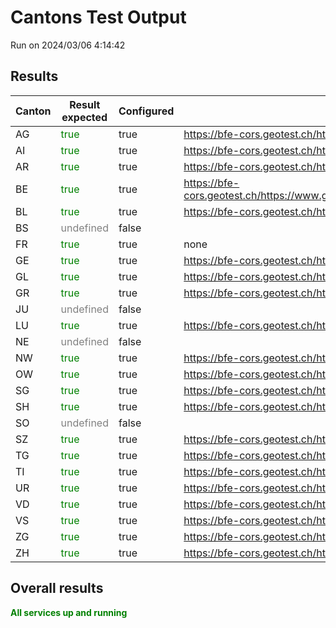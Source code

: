 # Cantons Test Output
Run on 2024/03/06 4:14:42
## Results

|Canton|Result expected|Configured|WMS|GetCapabilities|GetFeature|
|----------------|-------------------------------|-----------------------------|-----------------------------|-----------------------------|-----------------------------|
|AG|<span style='color:green;'>true</span>|true|https://bfe-cors.geotest.ch/https://www.ag.ch/geoportal/services/afu_erdwaerme/MapServer/WMSServer|true|true|
|AI|<span style='color:green;'>true</span>|true|https://bfe-cors.geotest.ch/https://www.geoportal.ch/services/wms/ktai|true|true|
|AR|<span style='color:green;'>true</span>|true|https://bfe-cors.geotest.ch/https://www.geoportal.ch/services/wms/ktar|true|true|
|BE|<span style='color:green;'>true</span>|true|https://bfe-cors.geotest.ch/https://www.geoservice.apps.be.ch/geoservice2/services/a42geo/a42geo_versorgungwms_d_fk/MapServer/WmsServer|true|true|
|BL|<span style='color:green;'>true</span>|true|https://bfe-cors.geotest.ch/https://geowms.bl.ch/|true|true|
|BS|<span style='color:grey;'>undefined</span>|false||||
|FR|<span style='color:green;'>true</span>|true|none|undefined|true|
|GE|<span style='color:green;'>true</span>|true|https://bfe-cors.geotest.ch/https://ge.ch/sitgags1/services/VECTOR/SITG_OPENDATA_02/MapServer/WMSServer|true|true|
|GL|<span style='color:green;'>true</span>|true|https://bfe-cors.geotest.ch/https://wms.geo.gl.ch/|true|true|
|GR|<span style='color:green;'>true</span>|true|https://bfe-cors.geotest.ch/https://wms.geo.gr.ch/erdwaermenutzung|true|true|
|JU|<span style='color:grey;'>undefined</span>|false||||
|LU|<span style='color:green;'>true</span>|true|https://bfe-cors.geotest.ch/https://public.geo.lu.ch/ogd/services/managed/EWNUTZXX_COL_V2_MP/MapServer/WMSServer|true|true|
|NE|<span style='color:grey;'>undefined</span>|false||||
|NW|<span style='color:green;'>true</span>|true|https://bfe-cors.geotest.ch/https://www.gis-daten.ch/wms/bfe_kann_ich_bohren/service|true|true|
|OW|<span style='color:green;'>true</span>|true|https://bfe-cors.geotest.ch/https://www.gis-daten.ch/wms/bfe_kann_ich_bohren/service|true|true|
|SG|<span style='color:green;'>true</span>|true|https://bfe-cors.geotest.ch/https://services.geo.sg.ch/wss/service/SG00025_WMS/guest|true|true|
|SH|<span style='color:green;'>true</span>|true|https://bfe-cors.geotest.ch/https://wms.geo.sh.ch/wms|true|true|
|SO|<span style='color:grey;'>undefined</span>|false||||
|SZ|<span style='color:green;'>true</span>|true|https://bfe-cors.geotest.ch/https://map.geo.sz.ch/mapserv_proxy|true|true|
|TG|<span style='color:green;'>true</span>|true|https://bfe-cors.geotest.ch/https://ows.geo.tg.ch/geofy_access_proxy/erdwaerme|true|true|
|TI|<span style='color:green;'>true</span>|true|https://bfe-cors.geotest.ch/https://wms.geo.ti.ch/service|true|true|
|UR|<span style='color:green;'>true</span>|true|https://bfe-cors.geotest.ch/https://geo.ur.ch/webmercator/wms|true|true|
|VD|<span style='color:green;'>true</span>|true|https://bfe-cors.geotest.ch/https://www.ogc.vd.ch/public/services/OGC/wmsVD/Mapserver/WMSServer|true|true|
|VS|<span style='color:green;'>true</span>|true|https://bfe-cors.geotest.ch/https://sit.vs.ch/arcgis/services/ENVIRONNEMENT/MapServer/WMSServer|true|true|
|ZG|<span style='color:green;'>true</span>|true|https://bfe-cors.geotest.ch/https://services.geo.zg.ch/ows/Erdwaermenutzung|true|true|
|ZH|<span style='color:green;'>true</span>|true|https://bfe-cors.geotest.ch/http://wms.zh.ch/AwelGSWaermewwwZHWMS|true|true|


## Overall results

<span style='color:green;font-weight:bold;'>All services up and running</span>